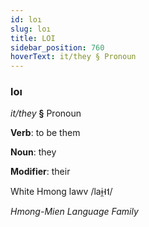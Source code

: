 ```yaml
---
id: loı
slug: loı
title: LOI
sidebar_position: 760
hoverText: it/they § Pronoun
---
```


### loı

*it/they* **§** Pronoun

**Verb**: to be them

**Noun**: they

**Modifier**: their

White Hmong lawv /laɨ̯˧˦/

*Hmong-Mien Language Family*